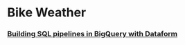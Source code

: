 # Bike Weather

### [Building SQL pipelines in BigQuery with Dataform](https://medium.com/google-cloud/building-sql-pipelines-in-bigquery-with-dataform-part-1-9e96f14ec664)
